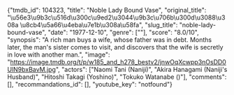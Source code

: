 {"tmdb_id": 104323, "title": "Noble Lady Bound Vase", "original_title": "\u56e3\u9b3c\u516d\u300c\u9ed2\u3044\u9b3c\u706b\u300d\u3088\u308a \u8cb4\u5a66\u4eba\u7e1b\u308a\u58fa", "slug_title": "noble-lady-bound-vase", "date": "1977-12-10", "genre": [""], "score": "8.0/10", "synopsis": "A rich man buys a wife, whose father was in debt. Months later, the man's sister comes to visit, and discovers that the wife is secretly in love with another man.", "image": "https://image.tmdb.org/t/p/w185_and_h278_bestv2/jnwOqXcwpp3nOsDD0UlN9bxBavM.jpg", "actors": ["Naomi Tani (Naniji)", "Akira Hanagami (Naniji's Husband)", "Hitoshi Takagi (Yoshino)", "Tokuko Watanabe ()"], "comments": [], "recommandations_id": [], "youtube_key": "notfound"}